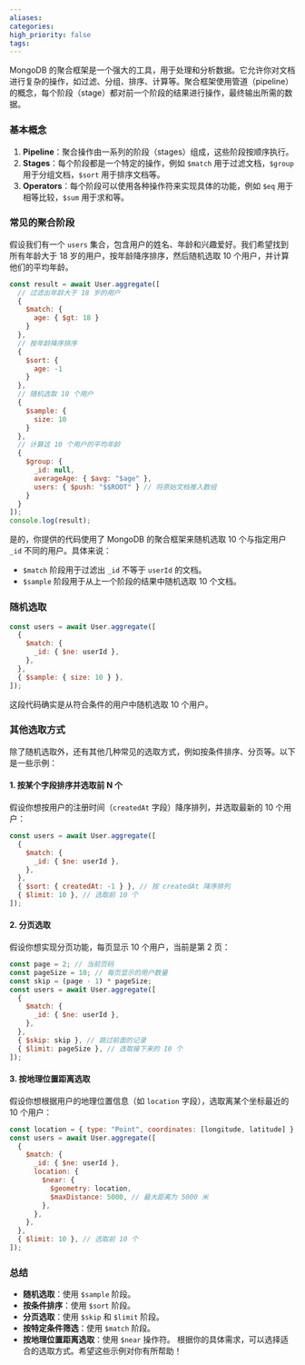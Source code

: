 ```yaml
---
aliases: 
categories: 
high_priority: false
tags:
---
```

MongoDB 的聚合框架是一个强大的工具，用于处理和分析数据。它允许你对文档进行复杂的操作，如过滤、分组、排序、计算等。聚合框架使用管道（pipeline）的概念，每个阶段（stage）都对前一个阶段的结果进行操作，最终输出所需的数据。
### 基本概念
1. **Pipeline**：聚合操作由一系列的阶段（stages）组成，这些阶段按顺序执行。
2. **Stages**：每个阶段都是一个特定的操作，例如 `$match` 用于过滤文档，`$group` 用于分组文档，`$sort` 用于排序文档等。
3. **Operators**：每个阶段可以使用各种操作符来实现具体的功能，例如 `$eq` 用于相等比较，`$sum` 用于求和等。
### 常见的聚合阶段
假设我们有一个 `users` 集合，包含用户的姓名、年龄和兴趣爱好。我们希望找到所有年龄大于 18 岁的用户，按年龄降序排序，然后随机选取 10 个用户，并计算他们的平均年龄。
```javascript
const result = await User.aggregate([
  // 过滤出年龄大于 18 岁的用户
  {
    $match: {
      age: { $gt: 18 }
    }
  },
  // 按年龄降序排序
  {
    $sort: {
      age: -1
    }
  },
  // 随机选取 10 个用户
  {
    $sample: {
      size: 10
    }
  },
  // 计算这 10 个用户的平均年龄
  {
    $group: {
      _id: null,
      averageAge: { $avg: "$age" },
      users: { $push: "$$ROOT" } // 将原始文档推入数组
    }
  }
]);
console.log(result);
```
是的，你提供的代码使用了 MongoDB 的聚合框架来随机选取 10 个与指定用户 `_id` 不同的用户。具体来说：
- `$match` 阶段用于过滤出 `_id` 不等于 `userId` 的文档。
- `$sample` 阶段用于从上一个阶段的结果中随机选取 10 个文档。
### 随机选取
```javascript
const users = await User.aggregate([
  {
    $match: {
      _id: { $ne: userId },
    },
  },
  { $sample: { size: 10 } },
]);
```
这段代码确实是从符合条件的用户中随机选取 10 个用户。
### 其他选取方式
除了随机选取外，还有其他几种常见的选取方式，例如按条件排序、分页等。以下是一些示例：
#### 1. 按某个字段排序并选取前 N 个
假设你想按用户的注册时间（`createdAt` 字段）降序排列，并选取最新的 10 个用户：
```javascript
const users = await User.aggregate([
  {
    $match: {
      _id: { $ne: userId },
    },
  },
  { $sort: { createdAt: -1 } }, // 按 createdAt 降序排列
  { $limit: 10 }, // 选取前 10 个
]);
```
#### 2. 分页选取
假设你想实现分页功能，每页显示 10 个用户，当前是第 2 页：
```javascript
const page = 2; // 当前页码
const pageSize = 10; // 每页显示的用户数量
const skip = (page - 1) * pageSize;
const users = await User.aggregate([
  {
    $match: {
      _id: { $ne: userId },
    },
  },
  { $skip: skip }, // 跳过前面的记录
  { $limit: pageSize }, // 选取接下来的 10 个
]);
```
#### 3. 按地理位置距离选取
假设你想根据用户的地理位置信息（如 `location` 字段），选取离某个坐标最近的 10 个用户：
```javascript
const location = { type: "Point", coordinates: [longitude, latitude] };
const users = await User.aggregate([
  {
    $match: {
      _id: { $ne: userId },
      location: {
        $near: {
          $geometry: location,
          $maxDistance: 5000, // 最大距离为 5000 米
        },
      },
    },
  },
  { $limit: 10 }, // 选取前 10 个
]);
```
### 总结
- **随机选取**：使用 `$sample` 阶段。
- **按条件排序**：使用 `$sort` 阶段。
- **分页选取**：使用 `$skip` 和 `$limit` 阶段。
- **按特定条件筛选**：使用 `$match` 阶段。
- **按地理位置距离选取**：使用 `$near` 操作符。
根据你的具体需求，可以选择适合的选取方式。希望这些示例对你有所帮助！

